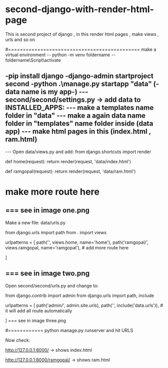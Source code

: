 # second-django-with-render-html-page
This is second project of django , in this render html pages , make views , urls and so on 

#=============================================
make a virtual environment 
-- python -m venv foldername
-- foldername\Script\activate

-pip install django
-django-admin startproject second
-python .\manage.py startapp "data" (- data name is my app-)
--- second/second/settings.py → add data to INSTALLED_APPS:
--- make a templates name folder in "data"
--- make a again data name folder in "templates" name folder inside (data app)
--- make html pages in this (index.html , ram.html)
--------------------------------------------------------------------
--- Open data/views.py and add:
from django.shortcuts import render

def home(request):
    return render(request, 'data/index.html')

def ramgopal(request):
    return render(request, 'data/ram.html')
# make more route here 

=== see in image one.png    
------------------------------------------------------------------------
Make a new file: data/urls.py

from django.urls import path
from . import views

urlpatterns = [
    path('', views.home, name='home'),
    path('ramgopal/', views.ramgopal, name='ramgopal'),
    # add more route here


]
  
 === see in image two.png
 -----------------------------------------------


 Open second/second/urls.py and change to:

from django.contrib import admin
from django.urls import path, include

urlpatterns = [
    path('admin/', admin.site.urls),
    path('', include('data.urls')),  # it will add all route automatically


]
 === see in image three.png




 #============ python manage.py runserver 
 and hit URLS

 Now check:

http://127.0.0.1:8000/
 → shows index.html

http://127.0.0.1:8000/ramgopal/
 → shows ram.html

 

